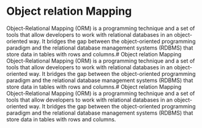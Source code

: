 # Object relation Mapping
Object-Relational Mapping (ORM) is a programming technique and a set of tools that allow developers to work with relational databases in an object-oriented way. It bridges the gap between the object-oriented programming paradigm and the relational database management systems (RDBMS) that store data in tables with rows and columns.# Object relation Mapping
Object-Relational Mapping (ORM) is a programming technique and a set of tools that allow developers to work with relational databases in an object-oriented way. It bridges the gap between the object-oriented programming paradigm and the relational database management systems (RDBMS) that store data in tables with rows and columns.# Object relation Mapping
Object-Relational Mapping (ORM) is a programming technique and a set of tools that allow developers to work with relational databases in an object-oriented way. It bridges the gap between the object-oriented programming paradigm and the relational database management systems (RDBMS) that store data in tables with rows and columns.
